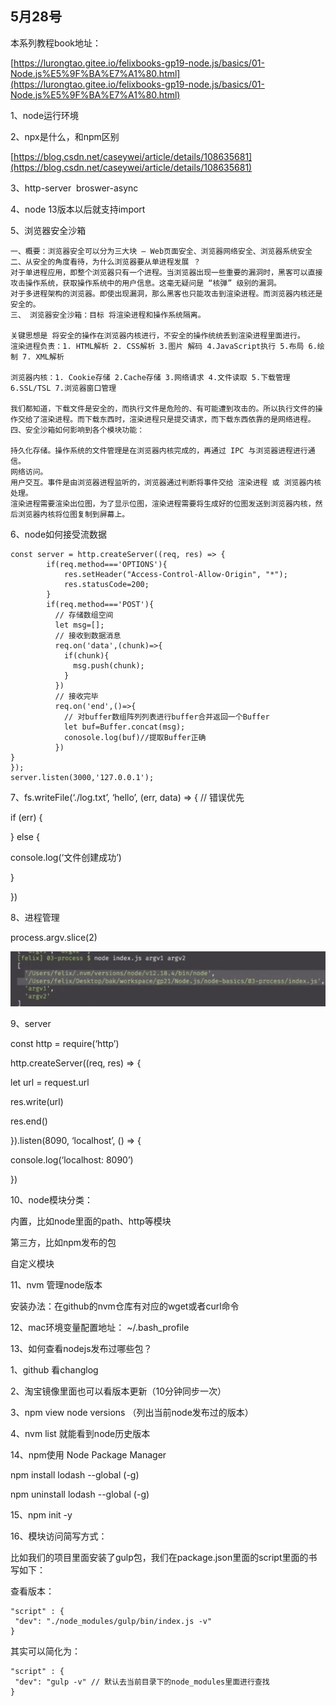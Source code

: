 ## 5月28号

本系列教程book地址：

[https://lurongtao.gitee.io/felixbooks-gp19-node.js/basics/01-Node.js%E5%9F%BA%E7%A1%80.html](https://lurongtao.gitee.io/felixbooks-gp19-node.js/basics/01-Node.js%E5%9F%BA%E7%A1%80.html)  

  

1、node运行环境

2、npx是什么，和npm区别

[https://blog.csdn.net/caseywei/article/details/108635681](https://blog.csdn.net/caseywei/article/details/108635681)  

  

3、http-server  broswer-async

4、node 13版本以后就支持import

5、浏览器安全沙箱

```
一、概要：浏览器安全可以分为三大块 — Web页面安全、浏览器网络安全、浏览器系统安全
二、从安全的角度看待，为什么浏览器要从单进程发展 ？
对于单进程应用，即整个浏览器只有一个进程。当浏览器出现一些重要的漏洞时，黑客可以直接攻击操作系统，获取操作系统中的用户信息。这毫无疑问是 “核弹” 级别的漏洞。
对于多进程架构的浏览器。即使出现漏洞，那么黑客也只能攻击到渲染进程。而浏览器内核还是安全的。
三、 浏览器安全沙箱：目标 将渲染进程和操作系统隔离。

关键思想是 将安全的操作在浏览器内核进行，不安全的操作统统丢到渲染进程里面进行。
渲染进程负责：1. HTML解析 2. CSS解析 3.图片 解码 4.JavaScript执行 5.布局 6.绘制 7. XML解析

浏览器内核：1. Cookie存储 2.Cache存储 3.网络请求 4.文件读取 5.下载管理 6.SSL/TSL 7.浏览器窗口管理

我们都知道，下载文件是安全的，而执行文件是危险的、有可能遭到攻击的。所以执行文件的操作交给了渲染进程。而下载东西时，渲染进程只是提交请求，而下载东西依靠的是网络进程。
四、安全沙箱如何影响到各个模块功能：

持久化存储。操作系统的文件管理是在浏览器内核完成的，再通过 IPC 与浏览器进程进行通信。
网络访问。
用户交互。事件是由浏览器进程监听的，浏览器通过判断将事件交给 渲染进程 或 浏览器内核 处理。
渲染进程需要渲染出位图，为了显示位图，渲染进程需要将生成好的位图发送到浏览器内核，然后浏览器内核将位图复制到屏幕上。

```

  

6、node如何接受流数据

```
const server = http.createServer((req, res) => {
        if(req.method==='OPTIONS'){
            res.setHeader("Access-Control-Allow-Origin", "*");
            res.statusCode=200;
        }
        if(req.method==='POST'){
          // 存储数组空间
          let msg=[];
          // 接收到数据消息
          req.on('data',(chunk)=>{
            if(chunk){
              msg.push(chunk);
            }
          })
          // 接收完毕
          req.on('end',()=>{
            // 对buffer数组阵列列表进行buffer合并返回一个Buffer
            let buf=Buffer.concat(msg);
            conosole.log(buf)//提取Buffer正确
          })                  
}    
});
server.listen(3000,'127.0.0.1');
```

  

  

7、fs.writeFile(‘./log.txt’, ‘hello’, (err, data) => { // 错误优先

if (err) {

} else {

console.log(‘文件创建成功’)

}

})

  

8、进程管理

process.argv.slice(2)

![](./5beb04f2-e668-4f11-a1ed-ecc274d897ce.jpg)  

  

9、server

const http = require(‘http’)

http.createServer((req, res) => {

let url = request.url

res.write(url)

res.end()

}).listen(8090, ‘localhost’, () => {

console.log(‘localhost: 8090’)

})

  

10、node模块分类：

内置，比如node里面的path、http等模块

第三方，比如npm发布的包

自定义模块

  

11、nvm 管理node版本

安装办法：在github的nvm仓库有对应的wget或者curl命令

  

12、mac环境变量配置地址： ~/.bash\_profile

  

13、如何查看nodejs发布过哪些包？

1、github 看changlog

2、淘宝镜像里面也可以看版本更新（10分钟同步一次）

3、npm view node versions （列出当前node发布过的版本）

4、nvm list 就能看到node历史版本

  

14、npm使用 Node Package Manager

npm install lodash --global (-g)

npm uninstall lodash --global (-g)

  

15、npm init -y

  

  

16、模块访问简写方式：

比如我们的项目里面安装了gulp包，我们在package.json里面的script里面的书写如下：

查看版本：  

```
"script" : {
 "dev": "./node_modules/gulp/bin/index.js -v"
}
```

其实可以简化为：

```
"script" : {
 "dev": "gulp -v" // 默认去当前目录下的node_modules里面进行查找
}
```